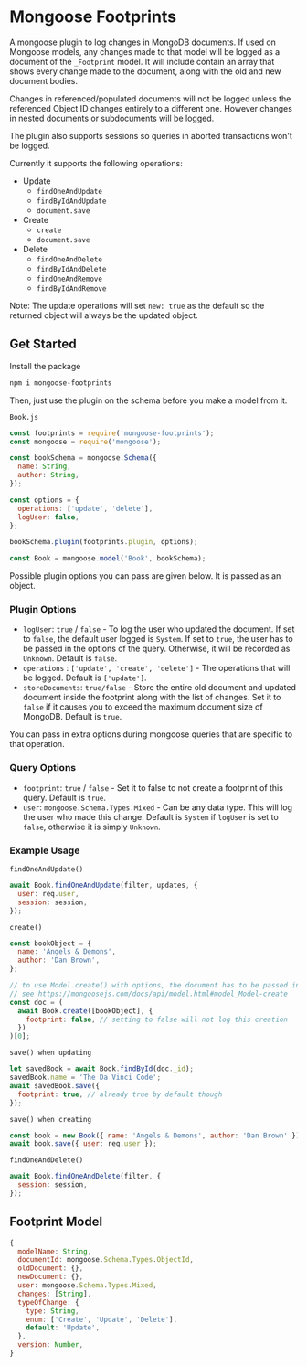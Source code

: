 # Mongoose Footprints

A mongoose plugin to log changes in MongoDB documents. If used on Mongoose models, any changes made to that model will be logged as a document of the `_Footprint` model. It will include contain an array that shows every change made to the document, along with the old and new document bodies.

Changes in referenced/populated documents will not be logged unless the referenced Object ID changes entirely to a different one. However changes in nested documents or subdocuments will be logged.

The plugin also supports sessions so queries in aborted transactions won't be logged.

Currently it supports the following operations:

- Update
  - `findOneAndUpdate`
  - `findByIdAndUpdate`
  - `document.save`
- Create
  - `create`
  - `document.save`
- Delete
  - `findOneAndDelete`
  - `findByIdAndDelete`
  - `findOneAndRemove`
  - `findByIdAndRemove`

Note: The update operations will set `new: true` as the default so the returned object will always be the updated object.

## Get Started

Install the package

```bash
npm i mongoose-footprints
```

Then, just use the plugin on the schema before you make a model from it.

`Book.js`

```js
const footprints = require('mongoose-footprints');
const mongoose = require('mongoose');

const bookSchema = mongoose.Schema({
  name: String,
  author: String,
});

const options = {
  operations: ['update', 'delete'],
  logUser: false,
};

bookSchema.plugin(footprints.plugin, options);

const Book = mongoose.model('Book', bookSchema);
```

Possible plugin options you can pass are given below. It is passed as an object.

### Plugin Options

- `logUser`: `true` / `false` - To log the user who updated the document. If set to `false`, the default user
  logged is `System`. If set to `true`, the user has to be passed in the options of the query. Otherwise, it will be recorded as `Unknown`. Default is `false`.
- `operations` : `['update', 'create', 'delete']` - The operations that will be logged. Default is `['update']`.
- `storeDocuments`: `true/false` - Store the entire old document and updated document inside the footprint along with the list of changes. Set it to `false` if it causes you to exceed the maximum document size of MongoDB. Default is `true`.

You can pass in extra options during mongoose queries that are specific to that operation.

### Query Options

- `footprint`: `true` / `false` - Set it to false to not create a footprint of this query. Default is `true`.
- `user`: `mongoose.Schema.Types.Mixed` - Can be any data type. This will log the user who made this change. Default is `System` if `logUser` is set to `false`, otherwise it is simply `Unknown`.

### Example Usage

`findOneAndUpdate()`

```js
await Book.findOneAndUpdate(filter, updates, {
  user: req.user,
  session: session,
});
```

`create()`

```js
const bookObject = {
  name: 'Angels & Demons',
  author: 'Dan Brown',
};

// to use Model.create() with options, the document has to be passed in an array
// see https://mongoosejs.com/docs/api/model.html#model_Model-create
const doc = (
  await Book.create([bookObject], {
    footprint: false, // setting to false will not log this creation
  })
)[0];
```

`save() when updating`

```js
let savedBook = await Book.findById(doc._id);
savedBook.name = 'The Da Vinci Code';
await savedBook.save({
  footprint: true, // already true by default though
});
```

`save() when creating`

```js
const book = new Book({ name: 'Angels & Demons', author: 'Dan Brown' });
await book.save({ user: req.user });
```

`findOneAndDelete()`

```js
await Book.findOneAndDelete(filter, {
  session: session,
});
```

## Footprint Model

```js
{
  modelName: String,
  documentId: mongoose.Schema.Types.ObjectId,
  oldDocument: {},
  newDocument: {},
  user: mongoose.Schema.Types.Mixed,
  changes: [String],
  typeOfChange: {
    type: String,
    enum: ['Create', 'Update', 'Delete'],
    default: 'Update',
  },
  version: Number,
}
```
